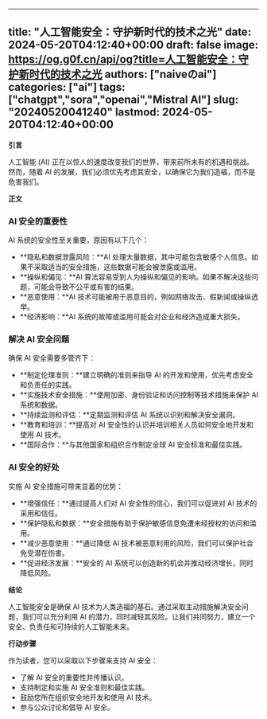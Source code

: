 
---
title: "人工智能安全：守护新时代的技术之光"
date: 2024-05-20T04:12:40+00:00
draft: false
image: https://og.g0f.cn/api/og?title=人工智能安全：守护新时代的技术之光
authors: ["naiveのai"]
categories: ["ai"]
tags: ["chatgpt","sora","openai","Mistral AI"]
slug: "20240520041240"
lastmod: 2024-05-20T04:12:40+00:00
---
**引言**

人工智能 (AI) 正在以惊人的速度改变我们的世界，带来前所未有的机遇和挑战。然而，随着 AI 的发展，我们必须优先考虑其安全，以确保它为我们造福，而不是危害我们。

**正文**

### AI 安全的重要性

AI 系统的安全性至关重要，原因有以下几个：

- **隐私和数据泄露风险：**AI 处理大量数据，其中可能包含敏感个人信息。如果不采取适当的安全措施，这些数据可能会被泄露或滥用。
- **操纵和偏见：**AI 算法容易受到人为操纵和偏见的影响。如果不解决这些问题，可能会导致不公平或有害的结果。
- **恶意使用：**AI 技术可能被用于恶意目的，例如网络攻击、假新闻或操纵选举。
- **经济影响：**AI 系统的故障或滥用可能会对企业和经济造成重大损失。

### 解决 AI 安全问题

确保 AI 安全需要多管齐下：

- **制定伦理准则：**建立明确的准则来指导 AI 的开发和使用，优先考虑安全和负责任的实践。
- **实施技术安全措施：**使用加密、身份验证和访问控制等技术措施来保护 AI 系统和数据。
- **持续监测和评估：**定期监测和评估 AI 系统以识别和解决安全漏洞。
- **教育和培训：**提高对 AI 安全性的认识并培训相关人员如何安全地开发和使用 AI 技术。
- **国际合作：**与其他国家和组织合作制定全球 AI 安全标准和最佳实践。

### AI 安全的好处

实施 AI 安全措施可带来显着的优势：

- **增强信任：**通过提高人们对 AI 安全性的信心，我们可以促进对 AI 技术的采用和信任。
- **保护隐私和数据：**安全措施有助于保护敏感信息免遭未经授权的访问和滥用。
- **减少恶意使用：**通过降低 AI 技术被恶意利用的风险，我们可以保护社会免受潜在伤害。
- **促进经济发展：**安全的 AI 系统可以创造新的机会并推动经济增长，同时降低风险。

**结论**

人工智能安全是确保 AI 技术为人类造福的基石。通过采取主动措施解决安全问题，我们可以充分利用 AI 的潜力，同时减轻其风险。让我们共同努力，建立一个安全、负责任和可持续的人工智能未来。

**行动步骤**

作为读者，您可以采取以下步骤来支持 AI 安全：

- 了解 AI 安全的重要性并传播认识。
- 支持制定和实施 AI 安全准则和最佳实践。
- 鼓励您所在组织安全地开发和使用 AI 技术。
- 参与公众讨论和倡导 AI 安全。